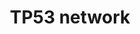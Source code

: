 ---
annotations:
- id: PW:0000718
  parent: regulatory pathway
  type: Pathway Ontology
  value: p53 signaling pathway
- id: DOID:162
  parent: disease of cellular proliferation
  type: Disease Ontology
  value: cancer
authors:
- Glenda
- AlexanderPico
- MaintBot
- Khanspers
- Andra
- DeSl
- Eweitz
communities:
- CPTAC
description: P53 is not a lonely genome guardian, it operates with the assistance
  of p73 and p63 within a complex network including distinct but complementary pathways.
  This protein family presents a      high level of sequence homology in its DNA binding
  domain. The complexity of the family has been enriched by the alternatively spliced
  forms of the genes. At present pathway, the alternatively spliced forms of p63 and
  p73 and how they interact with p53 are shown . However, little is known about the
  transcriptional regulation of p53 family members. Further studies will tell us whether
  the three genes of the family also share others regulatory activities.  Proteins
  on this pathway have targeted assays available via the [https://assays.cancer.gov/available_assays?wp_id=WP1742
  CPTAC Assay Portal]
last-edited: 2021-05-08
ndex: 56996ac0-8b63-11eb-9e72-0ac135e8bacf
organisms:
- Homo sapiens
redirect_from:
- /index.php/Pathway:WP1742
- /instance/WP1742
revision: null
schema-jsonld:
- '@context': https://schema.org/
  '@id': https://wikipathways.github.io/pathways/WP1742.html
  '@type': Dataset
  creator:
    '@type': Organization
    name: WikiPathways
  description: P53 is not a lonely genome guardian, it operates with the assistance
    of p73 and p63 within a complex network including distinct but complementary pathways.
    This protein family presents a      high level of sequence homology in its DNA
    binding domain. The complexity of the family has been enriched by the alternatively
    spliced forms of the genes. At present pathway, the alternatively spliced forms
    of p63 and p73 and how they interact with p53 are shown . However, little is known
    about the transcriptional regulation of p53 family members. Further studies will
    tell us whether the three genes of the family also share others regulatory activities.  Proteins
    on this pathway have targeted assays available via the [https://assays.cancer.gov/available_assays?wp_id=WP1742
    CPTAC Assay Portal]
  keywords:
  - ABL1
  - ATM
  - BAX
  - BBC3
  - BCL2
  - BID
  - BOK
  - CDKN1A
  - CDKN2A
  - DelatNp63alpha
  - DeltaNp63beta
  - DeltaNp63gamma
  - GADD45A
  - IGFBP-3
  - MDM2
  - MYC
  - OTX2
  - PMAIP1
  - SUMO-1
  - TAp63alpha
  - TAp63beta
  - TAp63gamma
  - TNFSF10
  - TP53
  - TP63
  - TP73
  - TP73 Delta Np73
  - TP73alpha
  - TP73beta
  - TP73delta
  - TP73epsilon
  - TP73gamma
  - TP73zeta
  license: CC0
  name: TP53 network
seo: CreativeWork
title: TP53 network
wpid: WP1742
---